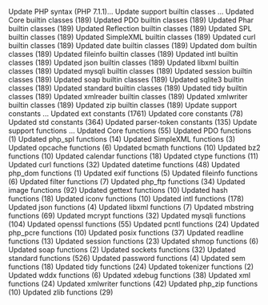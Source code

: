 Update PHP syntax (PHP 7.1.1)...
Update support builtin classes ...
  Updated Core builtin classes (189)
  Updated PDO builtin classes (189)
  Updated Phar builtin classes (189)
  Updated Reflection builtin classes (189)
  Updated SPL builtin classes (189)
  Updated SimpleXML builtin classes (189)
  Updated curl builtin classes (189)
  Updated date builtin classes (189)
  Updated dom builtin classes (189)
  Updated fileinfo builtin classes (189)
  Updated intl builtin classes (189)
  Updated json builtin classes (189)
  Updated libxml builtin classes (189)
  Updated mysqli builtin classes (189)
  Updated session builtin classes (189)
  Updated soap builtin classes (189)
  Updated sqlite3 builtin classes (189)
  Updated standard builtin classes (189)
  Updated tidy builtin classes (189)
  Updated xmlreader builtin classes (189)
  Updated xmlwriter builtin classes (189)
  Updated zip builtin classes (189)
Update support constants ...
  Updated ext constants (1761)
  Updated core constants (78)
  Updated std constants (364)
  Updated parser-token constants (135)
Update support functions ...
  Updated Core functions (55)
  Updated PDO functions (1)
  Updated php_spl functions (14)
  Updated SimpleXML functions (3)
  Updated opcache functions (6)
  Updated bcmath functions (10)
  Updated bz2 functions (10)
  Updated calendar functions (18)
  Updated ctype functions (11)
  Updated curl functions (32)
  Updated datetime functions (48)
  Updated php_dom functions (1)
  Updated exif functions (5)
  Updated fileinfo functions (6)
  Updated filter functions (7)
  Updated php_ftp functions (34)
  Updated image functions (92)
  Updated gettext functions (10)
  Updated hash functions (18)
  Updated iconv functions (10)
  Updated intl functions (178)
  Updated json functions (4)
  Updated libxml functions (7)
  Updated mbstring functions (69)
  Updated mcrypt functions (32)
  Updated mysqli functions (104)
  Updated openssl functions (55)
  Updated pcntl functions (24)
  Updated php_pcre functions (10)
  Updated posix functions (37)
  Updated readline functions (13)
  Updated session functions (23)
  Updated shmop functions (6)
  Updated soap functions (2)
  Updated sockets functions (32)
  Updated standard functions (526)
  Updated password functions (4)
  Updated sem functions (18)
  Updated tidy functions (24)
  Updated tokenizer functions (2)
  Updated wddx functions (6)
  Updated xdebug functions (38)
  Updated xml functions (24)
  Updated xmlwriter functions (42)
  Updated php_zip functions (10)
  Updated zlib functions (29)
